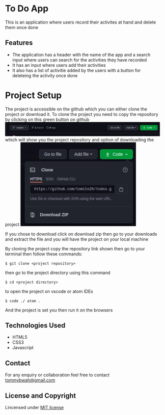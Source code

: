 # To Do App
This is an application where users  record their activites at hand and  delete them once done
## Features
* The application has a header with the name of the app and a search input  where users can search for the activities they have recorded
* It has an input where users add their activities
* It also has a list of activitie added by the users with a button for deleteing the activity once done

# Project Setup
The project is accessible on the github  which you can either clone the project or download it. To clone the project you need to copy the repository by clicking on this  green button on github
![](git1.jpg) 
which will show you the project repository and option of downloading  the project
![](git2.jpg)

If you chose to download click on download zip then go to your downloads and extract the file and you will have the project on your  local machine

By cloning the project copy the repository link shown then go to your terminal  then follow these commands:
```
$ git clone <project repository>
```
then go to the project  directory using this command
```
$ cd <project directory>
```
to open the project on vscode or atom IDEs
```
$ code ./ atom .
```
And the project is set you then run it on the browsers
## Technologies Used
* HTML5
* CSS3
* Javascript

## Contact
For any enquiry or collaboration feel  free to contact tommybwah@gmail.com

## License and Copyright
Lincensed under [MIT license](license)





